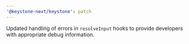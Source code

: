 ```yaml
---
'@keystone-next/keystone': patch
---
```


Updated handling of errors in `resolveInput` hooks to provide developers with appropriate debug information.
